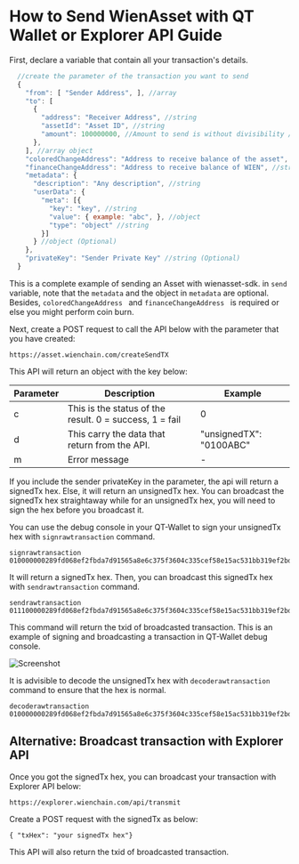 # How to Send WienAsset with QT Wallet or Explorer API Guide
First, declare a variable that contain all your transaction's details.
```javascript
  //create the parameter of the transaction you want to send
  {
    "from": [ "Sender Address", ], //array
    "to": [
      {
        "address": "Receiver Address", //string
        "assetId": "Asset ID", //string
        "amount": 100000000, //Amount to send is without divisibility //int
      },
    ], //array object
    "coloredChangeAddress": "Address to receive balance of the asset", //string
    "financeChangeAddress": "Address to receive balance of WIEN", //string
    "metadata": {
      "description": "Any description", //string
      "userData": {
        "meta": [{
          "key": "key", //string
          "value": { example: "abc", }, //object
          "type": "object" //string
        }]
      } //object (Optional)
    },
    "privateKey": "Sender Private Key" //string (Optional)
  }
  ```
This is a complete example of sending an Asset with wienasset-sdk. in ```send``` variable,  note that the ```metadata``` and the object in ```metadata``` are optional.
Besides, ```coloredChangeAddress ``` and ```financeChangeAddress ``` is required or else you might perform coin burn.

Next, create a POST request to call the API below with the parameter that you have created:
```
https://asset.wienchain.com/createSendTX
```

This API will return an object with the key below:

| Parameter  | Description  | Example  |
| ------------ | ---------- | ------------ |
| c  | This is the status of the result. 0 = success, 1 = fail  | 0  |
| d  | This carry the data that return from the API.  | "unsignedTX": "0100ABC"  |
| m  | Error message  | -  |

If you include the sender privateKey in the parameter, the api will return a signedTx hex. Else, it will return an unsignedTx hex. 
You can broadcast the signedTx hex straightaway while for an unsignedTx hex, you will need to sign the hex before you broadcast it.

You can use the debug console in your QT-Wallet to sign your unsignedTx hex with `signrawtransaction` command.
```
signrawtransaction 010000000289fd068ef2fbda7d91565a8e6c375f3604c335cef58e15ac531bb319ef2bdc69000000001976a914b5840fda3da51eee0312d36ee739ddaa7f690a7388acffffffff31b0b4dcdc25a22a55e698f546f5b8021091a740de7a7e9d44e0afa01b61a65d000000001976a914b5840fda3da51eee0312d36ee739ddaa7f690a7388acffffffff036d160000000000001976a914549e5aad597ff660cfb1de6326387c70c1b0689188ac0000000000000000086a0657410315000118730100000000001976a914b5840fda3da51eee0312d36ee739ddaa7f690a7388ac00000001
```
It will return a signedTx hex. Then, you can broadcast this signedTx hex with `sendrawtransaction` command.
```
sendrawtransaction 011100000289fd068ef2fbda7d91565a8e6c375f3604c335cef58e15ac531bb319ef2bdc69000000001976a914b5840fda3da51eee0312d36ee739ddaa7f690a7388acffffffff31b0b4dcdc25a22a55e698f546f5b8021091a740de7a7e9d44e0afa01b61a65d000000001976a914b5840fda3da51eee0312d36ee739ddaa7f690a7388acffffffff036d160000000000001976a914549e5aad597ff660cfb1de6326387c70c1b0689188ac0000000000000000086a0657410315000118730100000000001976a914b5840fda3da51eee0312d36ee739ddaa7f690a7388ac11111111
```
This command will return the txid of broadcasted transaction. 
This is an example of signing and broadcasting a transaction in QT-Wallet debug console. 

![Screenshot](https://github.com/wienchain/wienchain-core/blob/master/doc/sending-asset/qt_wallet_screenshot.jpeg?raw=true)

It is advisible to decode the unsignedTx hex with `decoderawtransaction` command to ensure that the hex is normal.
```
decoderawtransaction 010000000289fd068ef2fbda7d91565a8e6c375f3604c335cef58e15ac531bb319ef2bdc69000000001976a914b5840fda3da51eee0312d36ee739ddaa7f690a7388acffffffff31b0b4dcdc25a22a55e698f546f5b8021091a740de7a7e9d44e0afa01b61a65d000000001976a914b5840fda3da51eee0312d36ee739ddaa7f690a7388acffffffff036d160000000000001976a914549e5aad597ff660cfb1de6326387c70c1b0689188ac0000000000000000086a0657410315000118730100000000001976a914b5840fda3da51eee0312d36ee739ddaa7f690a7388ac00000001
```

## Alternative: Broadcast transaction with Explorer API
Once you got the signedTx hex, you can broadcast your transaction with Explorer API below:
```
https://explorer.wienchain.com/api/transmit
```
Create a POST request with the signedTx as below:
```
{ "txHex": "your signedTx hex"}
```
This API will also return the txid of broadcasted transaction.
